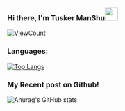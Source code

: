### Hi there, I'm Tusker ManShu<img src="https://raw.githubusercontent.com/iampavangandhi/iampavangandhi/master/gifs/Hi.gif" width="30px">

![ViewCount](https://views.whatilearened.today/views/github/dadaguai-git/dadaguai-git.svg?cache=remove)

### Languages:

[![Top Langs](https://github-readme-stats.vercel.app/api/top-langs/?username=sachinchaturvedi93&hide=jupyter%20notebook&show_icons=true&layout=compact&hide_border=true)](https://github.com/anuraghazra/github-readme-stats)

</p>

### My Recent post on Github!

![Anurag's GitHub stats](https://github-readme-stats.vercel.app/api?username=dadaguai-git&show_icons=true&theme=radical)
